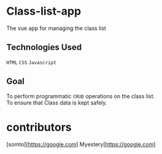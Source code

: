 # Class-list-app
The vue app for managing the class list
## Technologies Used
`HTML`
`CSS` 
`Javascript`
## Goal
To perform programmatic `CRUD` operations on the class list.<br>
To ensure that Class data is kept safely.<br>

# contributors
[somto][https://google.com]
Myestery[https://google.com]
